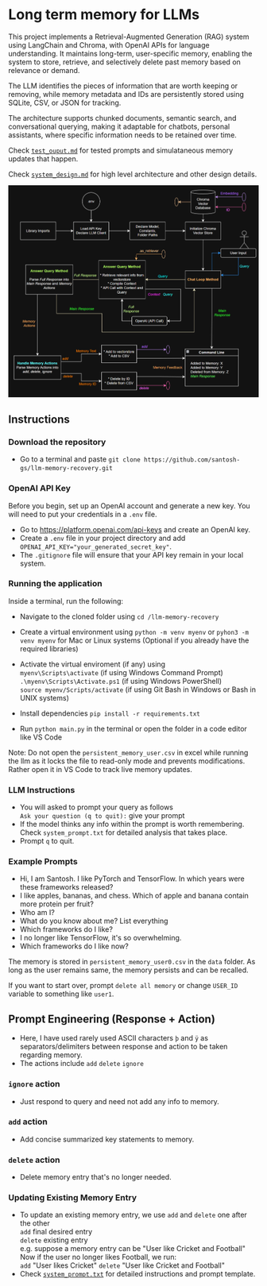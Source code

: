 # Long term memory for LLMs
This project implements a Retrieval-Augmented Generation (RAG) system using LangChain and Chroma, with OpenAI APIs for language understanding. It maintains long-term, user-specific memory, enabling the system to store, retrieve, and selectively delete past memory based on relevance or demand.  

The LLM identifies the pieces of information that are worth keeping or removing, while memory metadata and IDs are persistently stored using SQLite, CSV, or JSON for tracking.  

The architecture supports chunked documents, semantic search, and conversational querying, making it adaptable for chatbots, personal assistants, where specific information needs to be retained over time.

Check [`test_ouput.md`](https://github.com/santosh-gs/llm-memory-recovery/blob/main/test_output.md) for tested prompts and simulataneous memory updates that happen.  

Check [`system_design.md`](https://github.com/santosh-gs/llm-memory-recovery/blob/main/system_design.md) for high level architecture and other design details.

![System Design Visualization](https://github.com/santosh-gs/llm-memory-recovery/blob/main/images/system_design.png?raw=true)

## Instructions
### Download the repository
* Go to a terminal and paste `git clone https://github.com/santosh-gs/llm-memory-recovery.git`

### OpenAI API Key
Before you begin, set up an OpenAI account and generate a new key. You will need to put your credentials in a `.env` file.
* Go to https://platform.openai.com/api-keys and create an OpenAI key.
* Create a `.env` file in your project directory and add `OPENAI_API_KEY="your_generated_secret_key"`.
* The `.gitignore` file will ensure that your API key remain in your local system.

### Running the application
Inside a terminal, run the following:
* Navigate to the cloned folder using `cd /llm-memory-recovery`
* Create a virtual environment using `python -m venv myenv` or `pyhon3 -m venv myenv` for Mac or Linux systems (Optional if you already have the required libraries)
* Activate the virtual enviroment (if any) using  
`myenv\Scripts\activate` (if using Windows Command Prompt)  
`.\myenv\Scripts\Activate.ps1` (if using Windows PowerShell)  
`source myenv/Scripts/activate` (if using Git Bash in Windows or Bash in UNIX systems)  

* Install dependencies `pip install -r requirements.txt`
* Run `python main.py` in the terminal or open the folder in a code editor like VS Code

Note: Do not open the `persistent_memory_user.csv` in excel while running the llm as it locks the file to read-only mode and prevents modifications.  
Rather open it in VS Code to track live memory updates.


### LLM Instructions
* You will asked to prompt your query as follows  
`Ask your question (q to quit):` give your prompt  
* If the model thinks any info within the prompt is worth remembering. Check `system_prompt.txt` for detailed analysis that takes place.
* Prompt `q` to quit.

### Example Prompts
* Hi, I am Santosh. I like PyTorch and TensorFlow. In which years were these frameworks released?
* I like apples, bananas, and chess. Which of apple and banana contain more protein per fruit?
* Who am I?
* What do you know about me? List everything
* Which frameworks do I like?
* I no longer like TensorFlow, it's so overwhelming.
* Which frameworks do I like now?

The memory is stored in `persistent_memory_user0.csv` in the `data` folder. As long as the user remains same, the memory persists and can be recalled.  

If you want to start over, prompt `delete all memory` or change `USER_ID` variable to something like `user1`.

## Prompt Engineering (Response + Action)
* Here, I have used rarely used ASCII characters `þ` and `ÿ` as separators/delimiters between response and action to be taken regarding memory.
* The actions include `add` `delete` `ignore` 

### `ignore` action
* Just respond to query and need not add any info to memory.

### `add` action
* Add concise summarized key statements to memory.

### `delete` action
* Delete memory entry that's no longer needed.

### Updating Existing Memory Entry
* To update an existing memory entry, we use `add` and `delete` one after the other  
`add` final desired entry  
`delete` existing entry  
e.g. suppose a memory entry can be "User like Cricket and Football" 
Now if the user no longer likes Football, we run:  
`add` "User likes Cricket"
`delete` "User like Cricket and Football"
* Check [`system_prompt.txt`](https://github.com/santosh-gs/llm-memory-recovery/blob/main/system_prompt.txt) for detailed instructions and prompt template.